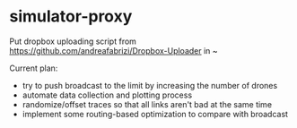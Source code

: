 # simulator-proxy
Put dropbox uploading script from https://github.com/andreafabrizi/Dropbox-Uploader in ~

Current plan:
- try to push broadcast to the limit by increasing the number of drones
- automate data collection and plotting process
- randomize/offset traces so that all links aren't bad at the same time
- implement some routing-based optimization to compare with broadcast

